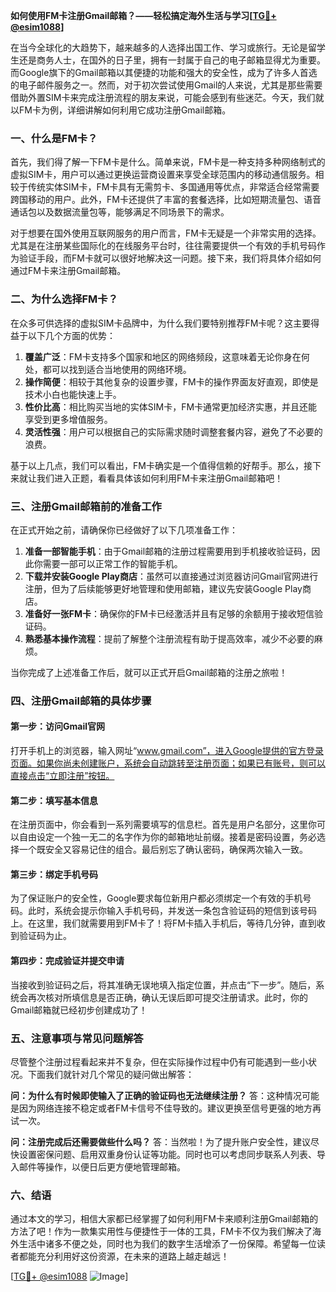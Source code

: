 **如何使用FM卡注册Gmail邮箱？——轻松搞定海外生活与学习[[TG💪+ @esim1088](https://t.me/s/esim1088)]**

在当今全球化的大趋势下，越来越多的人选择出国工作、学习或旅行。无论是留学生还是商务人士，在国外的日子里，拥有一封属于自己的电子邮箱显得尤为重要。而Google旗下的Gmail邮箱以其便捷的功能和强大的安全性，成为了许多人首选的电子邮件服务之一。然而，对于初次尝试使用Gmail的人来说，尤其是那些需要借助外置SIM卡来完成注册流程的朋友来说，可能会感到有些迷茫。今天，我们就以FM卡为例，详细讲解如何利用它成功注册Gmail邮箱。

### 一、什么是FM卡？

首先，我们得了解一下FM卡是什么。简单来说，FM卡是一种支持多种网络制式的虚拟SIM卡，用户可以通过更换运营商设置来享受全球范围内的移动通信服务。相较于传统实体SIM卡，FM卡具有无需剪卡、多国通用等优点，非常适合经常需要跨国移动的用户。此外，FM卡还提供了丰富的套餐选择，比如短期流量包、语音通话包以及数据流量包等，能够满足不同场景下的需求。

对于想要在国外使用互联网服务的用户而言，FM卡无疑是一个非常实用的选择。尤其是在注册某些国际化的在线服务平台时，往往需要提供一个有效的手机号码作为验证手段，而FM卡就可以很好地解决这一问题。接下来，我们将具体介绍如何通过FM卡来注册Gmail邮箱。

### 二、为什么选择FM卡？

在众多可供选择的虚拟SIM卡品牌中，为什么我们要特别推荐FM卡呢？这主要得益于以下几个方面的优势：

1. **覆盖广泛**：FM卡支持多个国家和地区的网络频段，这意味着无论你身在何处，都可以找到适合当地使用的网络环境。
2. **操作简便**：相较于其他复杂的设置步骤，FM卡的操作界面友好直观，即使是技术小白也能快速上手。
3. **性价比高**：相比购买当地的实体SIM卡，FM卡通常更加经济实惠，并且还能享受到更多增值服务。
4. **灵活性强**：用户可以根据自己的实际需求随时调整套餐内容，避免了不必要的浪费。

基于以上几点，我们可以看出，FM卡确实是一个值得信赖的好帮手。那么，接下来就让我们进入正题，看看具体该如何利用FM卡来注册Gmail邮箱吧！

### 三、注册Gmail邮箱前的准备工作

在正式开始之前，请确保你已经做好了以下几项准备工作：

1. **准备一部智能手机**：由于Gmail邮箱的注册过程需要用到手机接收验证码，因此你需要一部可以正常工作的智能手机。
2. **下载并安装Google Play商店**：虽然可以直接通过浏览器访问Gmail官网进行注册，但为了后续能够更好地管理和使用邮箱，建议先安装Google Play商店。
3. **准备好一张FM卡**：确保你的FM卡已经激活并且有足够的余额用于接收短信验证码。
4. **熟悉基本操作流程**：提前了解整个注册流程有助于提高效率，减少不必要的麻烦。

当你完成了上述准备工作后，就可以正式开启Gmail邮箱的注册之旅啦！

### 四、注册Gmail邮箱的具体步骤

#### 第一步：访问Gmail官网

打开手机上的浏览器，输入网址“www.gmail.com”，进入Google提供的官方登录页面。如果你尚未创建账户，系统会自动跳转至注册页面；如果已有账号，则可以直接点击“立即注册”按钮。

#### 第二步：填写基本信息

在注册页面中，你会看到一系列需要填写的信息栏。首先是用户名部分，这里你可以自由设定一个独一无二的名字作为你的邮箱地址前缀。接着是密码设置，务必选择一个既安全又容易记住的组合。最后别忘了确认密码，确保两次输入一致。

#### 第三步：绑定手机号码

为了保证账户的安全性，Google要求每位新用户都必须绑定一个有效的手机号码。此时，系统会提示你输入手机号码，并发送一条包含验证码的短信到该号码上。在这里，我们就需要用到FM卡了！将FM卡插入手机后，等待几分钟，直到收到验证码为止。

#### 第四步：完成验证并提交申请

当接收到验证码之后，将其准确无误地填入指定位置，并点击“下一步”。随后，系统会再次核对所填信息是否正确，确认无误后即可提交注册请求。此时，你的Gmail邮箱就已经初步创建成功了！

### 五、注意事项与常见问题解答

尽管整个注册过程看起来并不复杂，但在实际操作过程中仍有可能遇到一些小状况。下面我们就针对几个常见的疑问做出解答：

**问：为什么有时候即使输入了正确的验证码也无法继续注册？**
答：这种情况可能是因为网络连接不稳定或者FM卡信号不佳导致的。建议更换至信号更强的地方再试一次。

**问：注册完成后还需要做些什么吗？**
答：当然啦！为了提升账户安全性，建议尽快设置密保问题、启用双重身份认证等功能。同时也可以考虑同步联系人列表、导入邮件等操作，以便日后更方便地管理邮箱。

### 六、结语

通过本文的学习，相信大家都已经掌握了如何利用FM卡来顺利注册Gmail邮箱的方法了吧！作为一款集实用性与便捷性于一体的工具，FM卡不仅为我们解决了海外生活中诸多不便之处，同时也为我们的数字生活增添了一份保障。希望每一位读者都能充分利用好这份资源，在未来的道路上越走越远！

[[TG💪+ @esim1088](https://t.me/s/esim1088) ![Image](https://i.postimg.cc/4NQfJmqS/Snipaste-2025-05-13-00-14-12.png)]